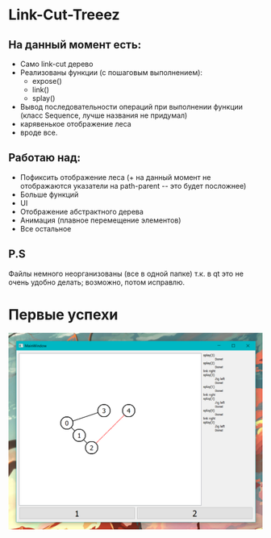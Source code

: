 ﻿# Link-Cut-Treeez

## На данный момент есть:
  - Само link-cut дерево
  - Реализованы функции (с пошаговым выполнением):
      - expose()
      - link()
      - splay()
  - Вывод последовательности операций при выполнении функции (класс Sequence, лучше названия не придумал)
  - карявенькое отображение леса
  - вроде все.
 
## Работаю над:
  - Пофиксить отображение леса (+ на данный момент не отображаются указатели на path-parent -- это будет посложнее)
  - Больше функций
  - UI
  - Отображение абстрактного дерева
  - Анимация (плавное перемещение элементов)
  - Все остальное
  
## P.S
Файлы немного неорганизованы (все в одной папке) т.к. в qt это не очень удобно делать; возможно, потом исправлю.


# Первые успехи
![Alt text](pics/first_success.png?raw=true "Title")
